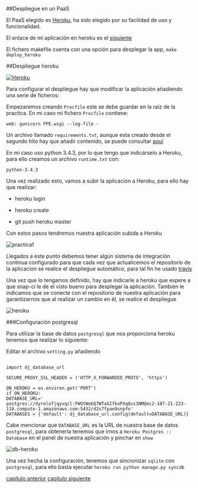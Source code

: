 ##Despliegue en un PaaS

El PaaS elegido es [Heroku](https://id.heroku.com/), ha sido elegido por su facilidad de uso y funcionalidad.

El enlace de mi aplicación en heroku es el [siguiente](http://aplicacion-bares.herokuapp.com/bares/)

El fichero makefile cuenta con una opción para desplegar la app, `make deploy_heroku`

##Despliegue heroku

[![Heroku](https://www.herokucdn.com/deploy/button.png)](http://aplicacion-bares.herokuapp.com/bares/)

Para configurar el despliegue hay que modificar la aplicación añadiendo una serie de ficheros:

Empezaremos creando `Procfile` este se debe guardar en la raíz de la practica. En mi caso mi fichero `Procfile` contiene:

`web: gunicorn PPE.wsgi --log-file -`

Un archivo llamado `requirements.txt`, aunque esta creado desde el segundo hito hay que añadir contenido, se puede consultar [aquí](../requirements.txt)

En mi caso uso python 3.4.3, por lo que tengo que indicárselo a Heroku, para ello creamos un archivo `runtime.txt` con:
~~~
python-3.4.3
~~~

Una vez realizado esto, vamos a subir la aplicación a Heroku, para ello hay que realizar:

* heroku login

* heroku create

* git push heroku master

Con estos pasos tendremos nuestra aplicación subida a Heroku

![practica1](http://i1045.photobucket.com/albums/b460/Alejandro_Casado/Practica3/practica1_zpsiyahfadk.png)

Llegados a este punto debemos tener algún sistema de integración continua configurado para que cada vez que actualicemos el repositorio de la aplicacion se realice el despliegue automático, para tal fin he usado [travis](documentacion/capitulo5-intregracion-continua.md#travis)

Una vez que lo tengamos definido, hay que indicarle a heroku que espere a que snap-ci le de el visto bueno para desplegar la aplicación. También le indicamos que se conecte con el repositorio de nuestra aplicación para garantizarnos que al realizar un cambio en él, se realice el despliegue

![heroku](http://i1045.photobucket.com/albums/b460/Alejandro_Casado/Practica3/heroku_zpswmdusblb.png)

###Configuración postgresql

Para utilizar la base de datos `postgresql` que nos proporciona heroku tenemos que realizar lo siguiente:

Editar el archivo `setting.py` añadiendo

~~~

import dj_database_url

SECURE_PROXY_SSL_HEADER = ('HTTP_X_FORWARDED_PROTO', 'https')

ON_HEROKU = os.environ.get('PORT')
if ON_HEROKU:
DATABASE_URL=' postgres://dyrolofjqyvqcl:FWOtWebQ7WTaGIfkoPXqQvs3NM@ec2-107-21-223-110.compute-1.amazonaws.com:5432/d2s7fpae9snpfo'
DATABASES = {'default': dj_database_url.config(default=DATABASE_URL)}
~~~

Cabe mencionar que `DATABASE_URL` es la URL de nuestra base de datos `postgresql`, para obtenerla tenemos que irnos a `Heroku Postgres :: Database` en el panel de nuestra aplicación y pinchar en `show`

![db-heroku](http://i1045.photobucket.com/albums/b460/Alejandro_Casado/Practica%204/bd-heroku_zpsepolfln4.png)

Una vez hecha la configuración, tenemos que sincronizar `sqlite` con `postgresql`, para ello basta ejecutar `heroku run python manage.py syncdb`

[capítulo anterior](capitulo6-entorno-pruebas.md) [capítulo siguiente](documentacion/capitulo8-despliegue-IaaS.md)


